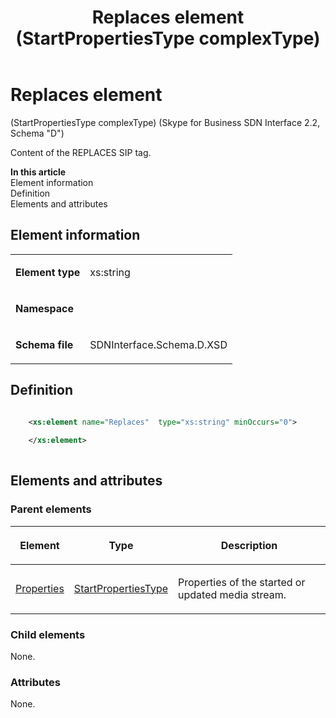 ﻿---
title: Replaces element (StartPropertiesType complexType) 
description: An overview of Replaces element (StartPropertiesType complexType) Schema D.
TOCTitle: Replaces element
ms:assetid: 4933dd76-abf7-9b98-1feb-c35184aafdf2
ms:mtpsurl: https://msdn.microsoft.com/library/Mt170984(v=office.16)
ms:contentKeyID: 65855558
ms.date: 08/24/2015
mtps_version: v=office.16
dev_langs:
- xml
---

# Replaces element 

(StartPropertiesType complexType) (Skype for Business SDN Interface 2.2, Schema "D")

Content of the REPLACES SIP tag.


**In this article**  
Element information  
Definition  
Elements and attributes  

## Element information

<table>
<tbody>
<tr class="odd">
<td><p><strong>Element type</strong></p></td>
<td><p>xs:string</p></td>
</tr>
<tr class="even">
<td><p><strong>Namespace</strong></p></td>
<td><p></p></td>
</tr>
<tr class="odd">
<td><p><strong>Schema file</strong></p></td>
<td><p>SDNInterface.Schema.D.XSD</p></td>
</tr>
</tbody>
</table>


## Definition

```xml

    <xs:element name="Replaces"  type="xs:string" minOccurs="0">
    
    </xs:element>
  
```

## Elements and attributes

### Parent elements

<table>
<thead>
<tr class="header">
<th><p>Element</p></th>
<th><p>Type</p></th>
<th><p>Description</p></th>
</tr>
</thead>
<tbody>
<tr class="odd">
<td><p><a href="properties-element-startorupdatetype-complextype-skype-for-business-sdn-interface-2-2-schema-d.md">Properties</a></p></td>
<td><p><a href="startpropertiestype-complextype-skype-for-business-sdn-interface-2-2-schema-d.md">StartPropertiesType</a></p></td>
<td><p>Properties of the started or updated media stream.</p></td>
</tr>
</tbody>
</table>


### Child elements

None.

### Attributes

None.

